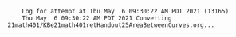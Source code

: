         Log for attempt at Thu May  6 09:30:22 AM PDT 2021 (13165)
        Thu May  6 09:30:22 AM PDT 2021 Converting 21math401/KBe21math401retHandout25AreaBetweenCurves.org...

